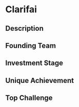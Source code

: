 # Clarifai
## Description
## Founding Team
## Investment Stage
## Unique Achievement
## Top Challenge
